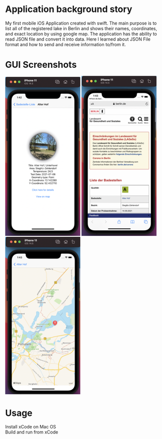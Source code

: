 # Application background story
My first mobile iOS Application created with swift. The main purpose is to list all of the registered lake
            in Berlin and shows
            their names, coordinates, and exact location by using google map. The application has the ability to read
            JSON file and convert it
            into data. Here I learned about JSON File format and how to send and receive information to/from it.

# GUI Screenshots
<div style="display: inline-block"
<img src="Screenshots/List.png" style="width: 240px">
<img src="Screenshots/Clicked.png" style="width: 240px">
<img src="Screenshots/Details.png" style="width: 240px">
<img src="Screenshots/Map.png" style="width: 240px">
</div>

# Usage
Install xCode on Mac OS             
Build and run from xCode            
